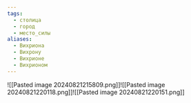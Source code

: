 ```yaml
---
tags:
  - столица
  - город
  - место_силы
aliases:
  - Вихриона
  - Вихрону
  - Вихрионе
  - Вихрионом
---
```

![[Pasted image 20240821215809.png]]![[Pasted image 20240821220118.png]]![[Pasted image 20240821220151.png]]